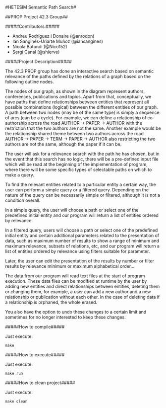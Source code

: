#HETESIM Semantic Path Search#

##PROP Project 42.3 Group##

#####Contributors:#####

- Andreu Rodríguez i Donaire (@anrodon)
- Ian Sanginés-Uriarte Muñoz (@iansangines)
- Nicola Bafundi (@Nico152)
- Sergi Canal (@shierve)

#####Project Description#####

The 42.3 PROP group has done an interactive search based on semantic relevance of the paths defined by the relations of a graph based on the following outline nodes.

The nodes of our graph, as shown in the diagram represent authors, conferences, publications and topics. Apart from that, conceptually, we have paths that define relationships between entities that represent all possible combinations (logical) between the different entities of our graph. A path between two nodes (may be of the same type) is simply a sequence of arcs (can be a cycle). For example, we can define a relationship of co-authorship across the road AUTHOR -> PAPER -> AUTHOR with the restriction that the two authors are not the same. Another example would be the relationship shared theme between two authors across the road AUTHOR -> PAPER -> TERM -> PAPER -> AUTHOR also restricting the two authors are not the same, although the paper if it can be.

The user will ask for a relevance search with the path he has chosen, but in the event that this search has no logic, there will be a pre-defined input file which will be read at the beginning of the implementation of program, where there will be some specific types of selectable paths on which to make a query.

To find the relevant entities related to a particular entity a certain way, the user can perform a simple query or a filtered query. Depending on the nature of the query can be necessarily simple or filtered, although it is not a condition overall.

In a simple query, the user will choose a path or select one of the predefined initial entity and our program will return a list of entities ordered by relevance.

In a filtered query, users will choose a path or select one of the predefined initial entity and certain additional parameters related to the presentation of data, such as maximum number of results to show a range of minimum and maximum relevance, subsets of relations, etc, and our program will return a list of entities ordered by relevance using filters suitable for parameter.

Later, the user can edit the presentation of the results by number or filter results by relevance minimum or maximum alphabetical order...

The data from our program will read text files at the start of program execution. These data files can be modified at runtime by the user by adding new entities and direct relationships between entities, deleting them or changing them, for example, a user can add a new author and a new relationship or publication without each other. In the case of deleting data if a relationship is orphaned, the whole erased.

You also have the option to undo these changes to a certain limit and sometimes for no longer interested to keep these changes.


#####How to compile#####

Just execute:

`make`


#####How to execute#####

Just execute:

`make run`

#####How to clean project#####

Just execute:

`make clean`